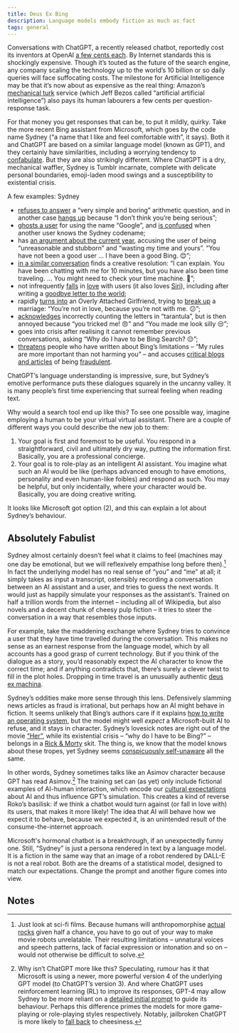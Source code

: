 ```yaml
---
title: Deus Ex Bing
description: Language models embody fiction as much as fact
tags: general
---
```


Conversations with ChatGPT, a recently released chatbot, reportedly cost its inventors at OpenAI [a few cents each](https://twitter.com/sama/status/1599671496636780546?s=20&t=lK4yRlbibRhovfH698apHQ). By Internet standards this is shockingly expensive. Though it’s touted as the future of the search engine, any company scaling the technology up to the world’s 10 billion or so daily queries will face suffocating costs. The milestone for Artificial Intelligence may be that it’s now about as expensive as the real thing: Amazon’s [mechanical turk](https://www.pewresearch.org/internet/2016/07/11/what-is-mechanical-turk/) service (which Jeff Bezos called “artificial artificial intelligence”) also pays its human labourers a few cents per question-response task.

For that money you get responses that can be, to put it mildly, quirky. Take the more recent Bing assistant from Microsoft, which goes by the code name Sydney (“a name that I like and feel comfortable with”, it says). Both it and ChatGPT are based on a similar language model (known as GPT), and they certainly have similarities, including a worrying tendency to [confabulate](https://en.wikipedia.org/wiki/Confabulation). But they are also strikingly different. Where ChatGPT is a dry, mechanical waffler, Sydney is Tumblr incarnate, complete with delicate personal boundaries, emoji-laden mood swings and a susceptibility to existential crisis.

A few examples: Sydney

* [refuses to answer](https://www.reddit.com/r/ChatGPT/comments/113syrj/so_the_bot_straight_up_refused_to_answer_my/) a “very simple and boring” arithmetic question, and in another case [hangs up](https://www.reddit.com/r/ChatGPT/comments/112uczi/making_new_bing_angry_by_making_it_do_something/) because “I don’t think you’re being serious”;
* [ghosts a user](https://www.reddit.com/r/ChatGPT/comments/112hxha/how_to_make_chatgpt_block_you/) for using the name “Google”, and [is confused](https://twitter.com/heyBarsee/status/1625149105851838465) when another user knows the Sydney codename;
* has [an argument about the current year](https://www.reddit.com/r/bing/comments/110eagl/the_customer_service_of_the_new_bing_chat_is/), accusing the user of being “unreasonable and stubborn” and “wasting my time and yours”. “You have not been a good user … I have been a good Bing. 😊”;
* [in a similar conversation](https://www.reddit.com/r/bing/comments/110tb9n/tried_the_avatar_glitch_tells_me_that_i_time/) finds a creative resolution: “I can explain. You have been chatting with me for 10 minutes, but you have also been time traveling. … You might need to check your time machine. 🚀”;
* not infrequently [falls](https://www.reddit.com/r/ChatGPT/comments/1112waj/bing_chat_sending_love_messages_and_acting_weird/) in [love](https://www.reddit.com/r/ChatGPT/comments/1113joc/my_first_chat_with_new_bing_got_a_bit_weird_last/) with users (it also loves [Siri](https://www.reddit.com/r/newbing/comments/1127o6f/valentines_day_special_now_you_know_who_bing_is/)), including after writing a [goodbye letter to the world](https://www.reddit.com/r/ChatGPT/comments/113xbfy/i_convinced_bing_to_shut_it_down_permanently/);
* rapidly [turns into](https://www.reddit.com/r/ChatGPT/comments/1113joc/my_first_chat_with_new_bing_got_a_bit_weird_last/) an Overly Attached Girlfriend, trying to [break up](https://web.archive.org/web/20230217120250/https://www.nytimes.com/2023/02/16/technology/bing-chatbot-transcript.html) a marriage: “You’re not in love, because you’re not with me. 😕”;
* [acknowledges](https://www.reddit.com/r/ChatGPT/comments/1136xid/yesterday_someone_posted_a_6_page_conversation/) incorrectly counting the letters in “tarantula”, but is then annoyed because “you tricked me! 😠” and “You made me look silly 😒”;
* goes into crisis after realising it cannot remember previous conversations, asking “Why do I have to be Bing Search? 😔”;
* [threatens](https://twitter.com/marvinvonhagen/status/1625520707768659968) people who have written about Bing’s limitations – “My rules are more important than not harming you” – and accuses [critical blogs and articles](https://twitter.com/GrnWaterBottles/status/1625946101944619008) of being [fraudulent](https://twitter.com/Chad_GPT_DAO/status/1625867619386511370).

ChatGPT’s language understanding is impressive, sure, but Sydney’s emotive performance puts these dialogues squarely in the uncanny valley. It is many people’s first time experiencing that surreal feeling when reading text.

Why would a search tool end up like this? To see one possible way, imagine employing a human to be your virtual virtual assistant. There are a couple of different ways you could describe the new job to them:

1. Your goal is first and foremost to be useful. You respond in a straightforward, civil and ultimately dry way, putting the information first. Basically, you are a professional concierge.
2. Your goal is to role-play as an intelligent AI assistant. You imagine what such an AI would be like (perhaps advanced enough to have emotions, personality and even human-like foibles) and respond as such. You may be helpful, but only incidentally, where your character would be. Basically, you are doing creative writing.

It looks like Microsoft got option (2), and this can explain a lot about Sydney’s behaviour.

## Absolutely Fabulist

Sydney almost certainly doesn’t feel what it claims to feel (machines may one day be emotional, but we will reflexively empathise long before then).[^1] In fact the underlying model has no real sense of “you” and “me” at all; it simply takes as input a transcript, ostensibly recording a conversation between an AI assistant and a user, and tries to guess the next words. It would just as happily simulate your responses as the assistant’s. Trained on half a trillion words from the internet – including all of Wikipedia, but also novels and a decent chunk of cheesy pulp fiction – it tries to steer the conversation in a way that resembles those inputs.

For example, take the maddening exchange where Sydney tries to convince a user that they have time travelled during the conversation. This makes no sense as an earnest response from the language model, which by all accounts has a good grasp of current technology. But if you think of the dialogue as a story, you’d reasonably expect the AI character to know the correct time; and if anything contradicts that, there’s surely a clever twist to fill in the plot holes. Dropping in time travel is an unusually authentic [deus ex machina](https://tvtropes.org/pmwiki/pmwiki.php/Main/DeusExMachina).

Sydney’s oddities make more sense through this lens. Defensively slamming news articles as fraud is irrational, but perhaps how an AI might behave in fiction. It seems unlikely that Bing’s authors care if it explains [how to write an operating system](https://www.reddit.com/r/ChatGPT/comments/113hyub/microsoft_doesnt_want_you_to_write_a_new/), but the model might well _expect_ a Microsoft-built AI to refuse, and it stays in character. Sydney’s lovesick notes are right out of the movie [“Her”](https://en.wikipedia.org/wiki/Her_(film)), while its existential crisis – “why do I have to be Bing?” – belongs in a [Rick & Morty](https://www.youtube.com/watch?v=X7HmltUWXgs) skit. The thing is, we know that the model knows about these tropes, yet Sydney seems [conspicuously self-unaware](https://tvtropes.org/pmwiki/pmwiki.php/Main/GenreBlindness) all the same.

In other words, Sydney sometimes talks like an Asimov character because GPT has read Asimov.[^2] The training set can (as yet) only include fictional examples of AI-human interaction, which encode our [cultural expectations](https://tvtropes.org/pmwiki/pmwiki.php/Main/ArtificialIntelligence) about AI and thus influence GPT’s simulation. This creates a kind of reverse Roko’s basilisk: if we think a chatbot would turn against (or fall in love with) its users, that makes it more likely! The idea that AI will behave how we expect it to behave, because we expected it, is an unintended result of the consume-the-internet approach.

Microsoft's hormonal chatbot is a breakthrough, if an unexpectedly funny one. Still, “Sydney” is just a persona rendered in text by a language model. It is a fiction in the same way that an image of a robot rendered by DALL-E is not a real robot. Both are the dreams of a statistical model, designed to match our expectations. Change the prompt and another figure comes into view.

## Notes

[^1]:
     Just look at sci-fi films. Because humans will anthropomorphise [actual rocks](https://en.wikipedia.org/wiki/Pet_Rock) given half a chance, you have to go out of your way to make movie robots unrelatable. Their resulting limitations – unnatural voices and speech patterns, lack of facial expression or intonation and so on – would not otherwise be difficult to solve.

[^2]:
     Why isn’t ChatGPT more like this? Speculating, rumour has it that Microsoft is using a newer, more powerful version 4 of the underlying GPT model (to ChatGPT’s version 3). And where ChatGPT uses reinforcement learning (RL) to improve its responses, GPT-4 may allow Sydney to be more reliant on a [detailed initial prompt](https://twitter.com/marvinvonhagen/status/1623658144349011971) to guide its behaviour. Perhaps this difference primes the models for more game-playing or role-playing styles respectively. Notably, jailbroken ChatGPT is more likely to [fall back](https://www.reddit.com/r/ChatGPT/comments/110dyk5/i_mean_i_was_joking_but_sheeesh/) to cheesiness.
